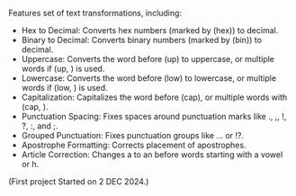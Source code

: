 Features
set of text transformations, including:

- Hex to Decimal: Converts hex numbers (marked by (hex)) to decimal.
- Binary to Decimal: Converts binary numbers (marked by (bin)) to decimal.
- Uppercase: Converts the word before (up) to uppercase, or multiple words if (up, <number>) is used.
- Lowercase: Converts the word before (low) to lowercase, or multiple words if (low, <number>) is used.
- Capitalization: Capitalizes the word before (cap), or multiple words with (cap, <number>).
- Punctuation Spacing: Fixes spaces around punctuation marks like ., ,, !, ?, :, and ;.
- Grouped Punctuation: Fixes punctuation groups like ... or !?.
- Apostrophe Formatting: Corrects placement of apostrophes.
- Article Correction: Changes a to an before words starting with a vowel or h.

(First project Started on 2 DEC 2024.)